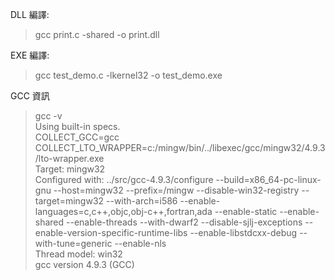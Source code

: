 DLL 編譯:
>gcc print.c -shared -o print.dll

EXE 編譯:
>gcc test_demo.c -lkernel32 -o test_demo.exe

GCC 資訊
>gcc -v
<br>Using built-in specs.
<br>COLLECT_GCC=gcc
<br>COLLECT_LTO_WRAPPER=c:/mingw/bin/../libexec/gcc/mingw32/4.9.3/lto-wrapper.exe
<br>Target: mingw32
<br>Configured with: ../src/gcc-4.9.3/configure --build=x86_64-pc-linux-gnu --host=mingw32 --prefix=/mingw --disable-win32-registry --target=mingw32 --with-arch=i586 --enable-languages=c,c++,objc,obj-c++,fortran,ada --enable-static --enable-shared --enable-threads --with-dwarf2 --disable-sjlj-exceptions --enable-version-specific-runtime-libs --enable-libstdcxx-debug --with-tune=generic --enable-nls
<br>Thread model: win32
<br>gcc version 4.9.3 (GCC)